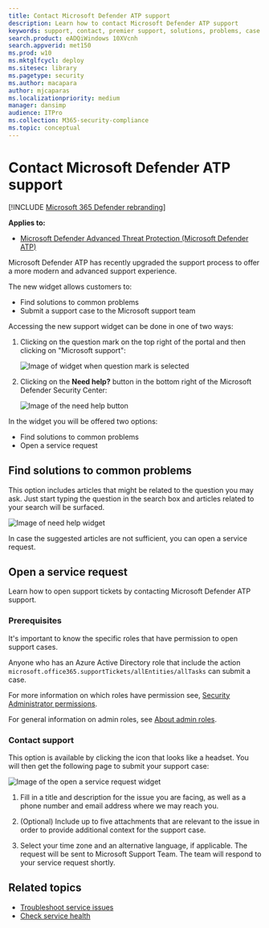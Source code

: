 ```yaml
---
title: Contact Microsoft Defender ATP support
description: Learn how to contact Microsoft Defender ATP support
keywords: support, contact, premier support, solutions, problems, case
search.product: eADQiWindows 10XVcnh
search.appverid: met150
ms.prod: w10
ms.mktglfcycl: deploy
ms.sitesec: library
ms.pagetype: security
ms.author: macapara
author: mjcaparas
ms.localizationpriority: medium
manager: dansimp
audience: ITPro
ms.collection: M365-security-compliance 
ms.topic: conceptual
---
```


# Contact Microsoft Defender ATP support

[!INCLUDE [Microsoft 365 Defender rebranding](../../includes/microsoft-defender.md)]


**Applies to:**
- [Microsoft Defender Advanced Threat Protection (Microsoft Defender ATP)](https://wincom.blob.core.windows.net/documents/Windows10_Commercial_Comparison.pdf)

Microsoft Defender ATP has recently upgraded the support process to offer a more modern and advanced support experience. 

The new widget allows customers to:
- Find solutions to common problems
- Submit a support case to the Microsoft support team


Accessing the new support widget can be done in one of two ways:

1.  Clicking on the question mark on the top right of the portal and then clicking on "Microsoft support":

    ![Image of widget when question mark is selected](images/support-widget.png)

2. Clicking on the **Need help?**  button in the bottom right of the Microsoft Defender Security Center:


    ![Image of the need help button](images/need-help.png)

In the widget you will be offered two options:

- Find solutions to common problems    
- Open a service request  

## Find solutions to common problems
This option includes articles that might be related to the question you may ask. Just start typing the question in the search box and articles related to your search will be surfaced.

![Image of need help widget](images/Support3.png)

In case the suggested articles are not sufficient, you can open a service request.

## Open a service request

Learn how to open support tickets by contacting Microsoft Defender ATP support. 


### Prerequisites
It's important to know the specific roles that have permission to open support cases.

Anyone who has an Azure Active Directory role that include the action `microsoft.office365.supportTickets/allEntities/allTasks` can submit a case.

For more information on which roles have permission see, [Security Administrator permissions](https://docs.microsoft.com/azure/active-directory/users-groups-roles/directory-assign-admin-roles#security-administrator-permissions).

For general information on admin roles, see [About admin roles](https://docs.microsoft.com/microsoft-365/admin/add-users/about-admin-roles?view=o365-worldwide).


### Contact support
This option is available by clicking the icon that looks like a headset. You will then get the following page to submit your support case:

![Image of the open a service request widget](images/Support4.png)

1. Fill in a title and description for the issue you are facing, as well as a phone number and email address where we may reach you. 

2. (Optional) Include up to five attachments that are relevant to the issue in order to provide additional context for the support case. 

3. Select your time zone and an alternative language, if applicable. The request will be sent to Microsoft Support Team. The team will respond to your service request shortly.


## Related topics
- [Troubleshoot service issues](troubleshoot-mdatp.md)
- [Check service health](service-status.md)